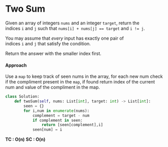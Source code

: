# Two Sum

Given an array of integers `nums` and an integer `target`, return the indices `i` and `j` such that `nums[i] + nums[j] == target` and `i != j`.

You may assume that _every_ input has exactly one pair of indices `i` and `j` that satisfy the condition.

Return the answer with the smaller index first.

#### Approach
Use a `map` to keep track of seen nums in the array, for each new num check if the compliment present in the `map`, if found return index of the current num and value of the compliment in the map.

```python
class Solution:
    def twoSum(self, nums: List[int], target: int) -> List[int]:
        seen = {}
        for i,num in enumerate(nums):
            complement = target - num
            if complement in seen:
                return [seen[complement],i]
            seen[num] = i
```

**TC : O(n)**
**SC : O(n)**
